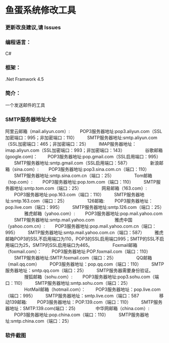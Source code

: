 # 鱼蛋系统修改工具
### 更新改良建议,请 Issues
### 编程语言：
  C#
### 框架：
  .Net Framwork 4.5
### 简介：
  一个发送邮件的工具
### SMTP服务器地址大全
   阿里云邮箱（mail.aliyun.com）:
　　POP3服务器地址:pop3.aliyun.com（SSL加密端口：995；非加密端口：110）
　　SMTP服务器地址:smtp.aliyun.com（SSL加密端口：465；非加密端口：25）
　　IMAP服务器地址：imap.aliyun.com（SSL加密端口：993；非加密端口：143）
　　
　　谷歌邮箱(google.com)：
　　POP3服务器地址:pop.gmail.com（SSL启用端口：995）
　　SMTP服务器地址:smtp.gmail.com（SSL启用端口：587）
　　
　　新浪邮箱（sina.com）:
　　POP3服务器地址:pop3.sina.com.cn（端口：110）
　　SMTP服务器地址:smtp.sina.com.cn（端口：25）
　　
　　Tom邮箱（top.com）:
　　POP3服务器地址:pop.tom.com（端口：110）
　　SMTP服务器地址:smtp.tom.com（端口：25）
　　
　　网易邮箱（163.com）:
　　POP3服务器地址:pop.163.com（端口：110）
　　SMTP服务器地址:smtp.163.com（端口：25）
　　
　　126邮箱:
　　POP3服务器地址：pop.live.com（端口：995）
　　SMTP服务器地址:smtp.126.com（端口：25）
　　
　　雅虎邮箱（yahoo.com）:
　　POP3服务器地址:pop.mail.yahoo.com
　　SMTP服务器地址:smtp.mail.yahoo.com
　　
　　雅虎中国（yahoo.com.cn）:
　　POP3服务器地址:pop.mail.yahoo.com.cn（端口：995）
　　SMTP服务器地址:smtp.mail.yahoo.com.cn（端口：587）
　　雅虎邮箱POP3的SSL不启用端口为110，POP3的SSL启用端口995；SMTP的SSL不启用端口为25，SMTP的SSL启用端口为465。
　　
　　Foxmail邮箱（foxmail.com）：
　　POP3服务器地址:POP.foxmail.com（端口：110）
　　SMTP服务器地址:SMTP.foxmail.com（端口：25）
　　
　　QQ邮箱（mail.qq.com）
　　POP3服务器地址：pop.qq.com（端口：110）
　　SMTP服务器地址：smtp.qq.com（端口：25）
　　SMTP服务器需要身份验证。
　　
　　搜狐邮箱（sohu.com）:
　　POP3服务器地址:pop3.sohu.com（端口：110）
　　SMTP服务器地址:smtp.sohu.com（端口：25）
　　
　　HotMail邮箱（hotmail.com）：
　　POP3服务器地址：pop.live.com（端口：995）
　　SMTP服务器地址：smtp.live.com（端口：587
　　
　　移动139邮箱:
　　POP3服务器地址：POP.139.com（端口：110）
　　SMTP服务器地址：SMTP.139.com(端口：25)
　　
　　中华网邮箱（china.com）:
　　POP3服务器地址:pop.china.com（端口：110）
　　SMTP服务器地址:smtp.china.com（端口：25）
  
### 软件截图
